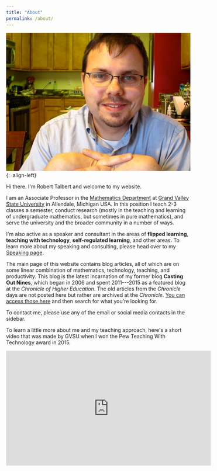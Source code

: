 ```yaml
---
title: "About"
permalink: /about/
---
```


![image-left](/assets/images/rt-table.jpg){: .align-left}

Hi there. I'm Robert Talbert and welcome to my website. 

I am an Associate Professor in the [Mathematics Department](http://www.gvsu.edu/math/) at [Grand Valley State University](http://www.gvsu.edu/) in Allendale, Michigan USA. In this position I teach 2-3 classes a semester, conduct research (mostly in the teaching and learning of undergraduate mathematics, but sometimes in pure mathematics), and serve the university and the broader community in a number of ways. 

I'm also active as a speaker and consultant in the areas of __flipped learning__, __teaching with technology__, __self-regulated learning__, and other areas. To learn more about my speaking and consulting, please head over to my [Speaking page](http://rtalbert.org/speaking/). 

The main page of this website contains blog articles, all of which are on some linear combination of mathematics, technology, teaching, and productivity. This blog is the latest incarnation of my former blog __Casting Out Nines__, which began in 2006 and spent 2011---2015 as a featured blog at the _Chronicle of Higher Education_. The old articles from the _Chronicle_ days are not posted here but rather are archived at the _Chronicle_. [You can access those here](http://www.chronicle.com/blognetwork/castingoutnines/) and then search for what you're looking for. 

To contact me, please use any of the email or social media contacts in the sidebar. 

To learn a little more about me and my teaching approach, here's a short video that was made by GVSU when I won the Pew Teaching With Technology award in 2015. 

<iframe width="560" height="315" src="https://www.youtube.com/embed/0xMX0XpagGQ" frameborder="0" allowfullscreen></iframe>

